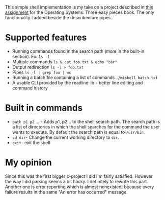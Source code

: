 This simple shell implementation is my take on a project described in [this assignment](https://github.com/remzi-arpacidusseau/ostep-projects/tree/master/processes-shell) for the Operating Systems: Three easy pieces book. The only functionality I added beside the described are pipes.
# Supported features

 - Running commands found in the search path (more in the built-in section). Ex: `ls -l`
 - Multiple commands `ls & cat foo.txt & echo "bar"`
 - Output redirection `ls -l > foo.txt`
 - Pipes `ls -l | grep foo | wc`
 - Running a batch file containing a list of commands `./mishell batch.txt`
 - A usable CLI provided by the readline lib - better line editing and command history
 
# Built in commands

 - `path p1 p2` ... - Adds p1, p2... to the shell search path. The search path is a list of directories in which the shell searches for the command the user wants to execute. By default the search path is equal to `/usr/bin`.
 - `cd dir`- Change the current working directory to `dir`.
 - `exit`- exit the shell
# My opinion
Since this was the first bigger c-project I did I'm fairly satisfied. However the way I did parsing seems a bit hacky. I definitely to rewrite this part. Another one is error reporting which is almost nonexistent  because every failure results in the same "An error has occurred" message. 
